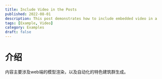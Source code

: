 ```yaml
---
title: Include Video in the Posts
published: 2022-08-01
description: This post demonstrates how to include embedded video in a blog post.
tags: [Example, Video]
category: Examples
draft: false
---
```



# 介绍

内容主要涉及web端的模型渲染，以及自动化的特色建筑群生成。